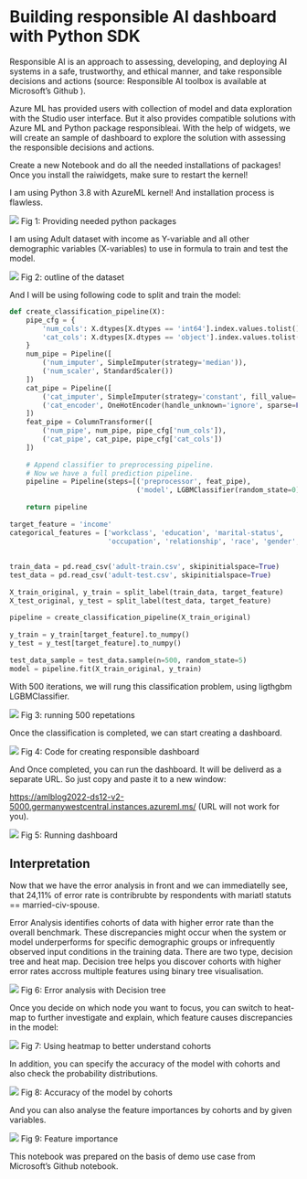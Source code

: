 # Building responsible AI dashboard with Python SDK

Responsible AI is an approach to assessing, developing, and deploying AI systems in a safe, trustworthy, and ethical manner, and take responsible decisions and actions (source: Responsible AI toolbox is available at Microsoft’s Github ).

Azure ML has provided users with collection of model and data exploration with the Studio user interface. But it also provides compatible solutions with Azure ML and Python package responsibleai. With the help of widgets, we will create an sample of dashboard to explore the solution with assessing the responsible decisions and actions.

Create a new Notebook and do all the needed installations of packages! Once you install the raiwidgets, make sure to restart the kernel!

I am using Python 3.8 with AzureML kernel! And installation process is flawless.

![](imgs/img17_01.png)
Fig 1: Providing needed python packages


I am using Adult dataset with income as Y-variable and all other demographic variables (X-variables) to use in formula to train and test the model.

![](imgs/img17_03.png)
Fig 2: outline of the dataset

And I will be using following code to split and train the model:


```python
def create_classification_pipeline(X):
    pipe_cfg = {
        'num_cols': X.dtypes[X.dtypes == 'int64'].index.values.tolist(),
        'cat_cols': X.dtypes[X.dtypes == 'object'].index.values.tolist(),
    }
    num_pipe = Pipeline([
        ('num_imputer', SimpleImputer(strategy='median')),
        ('num_scaler', StandardScaler())
    ])
    cat_pipe = Pipeline([
        ('cat_imputer', SimpleImputer(strategy='constant', fill_value='?')),
        ('cat_encoder', OneHotEncoder(handle_unknown='ignore', sparse=False))
    ])
    feat_pipe = ColumnTransformer([
        ('num_pipe', num_pipe, pipe_cfg['num_cols']),
        ('cat_pipe', cat_pipe, pipe_cfg['cat_cols'])
    ])
 
    # Append classifier to preprocessing pipeline.
    # Now we have a full prediction pipeline.
    pipeline = Pipeline(steps=[('preprocessor', feat_pipe),
                               ('model', LGBMClassifier(random_state=0))])
 
    return pipeline
 
target_feature = 'income'
categorical_features = ['workclass', 'education', 'marital-status',
                        'occupation', 'relationship', 'race', 'gender', 'native-country']
 
 
train_data = pd.read_csv('adult-train.csv', skipinitialspace=True)
test_data = pd.read_csv('adult-test.csv', skipinitialspace=True)
 
X_train_original, y_train = split_label(train_data, target_feature)
X_test_original, y_test = split_label(test_data, target_feature)
 
pipeline = create_classification_pipeline(X_train_original)
 
y_train = y_train[target_feature].to_numpy()
y_test = y_test[target_feature].to_numpy()
 
test_data_sample = test_data.sample(n=500, random_state=5)
model = pipeline.fit(X_train_original, y_train)
```

With 500 iterations, we will rung this classification problem, using ligthgbm LGBMClassifier.



![](imgs/img17_02.png)
Fig 3: running 500 repetations


Once the classification is completed, we can start creating a dashboard.


![](imgs/img17_04.png)
Fig 4: Code for creating responsible dashboard

And Once completed, you can run the dashboard. It will be deliverd as a separate URL. So just copy and paste it to a new window:

https://amlblog2022-ds12-v2-5000.germanywestcentral.instances.azureml.ms/ (URL will not work for you).


![](imgs/img17_05.png)
Fig 5: Running dashboard

## Interpretation

Now that we have the error analysis in front and we can immediatelly see, that 24,11% of error rate is contribrubte by respondents with mariatl statuts == married-civ-spouse.

Error Analysis identifies cohorts of data with higher error rate than the overall benchmark. These discrepancies might occur when the system or model underperforms for specific demographic groups or infrequently observed input conditions in the training data. There are two type, decision tree and heat map. Decision tree helps you discover cohorts with higher error rates accross multiple features using binary tree visualisation.


![](imgs/img17_06.png)
Fig 6: Error analysis with Decision tree

Once you decide on which node you want to focus, you can switch to heat-map to further investigate and explain, which feature causes discrepancies in the model:


![](imgs/img17_07.png)
Fig 7: Using heatmap to better understand cohorts


In addition, you can specify the accuracy of the model with cohorts and also check the probability distributions.


![](imgs/img17_08.png)
Fig 8: Accuracy of the model by cohorts

And you can also analyse the feature importances by cohorts and by given variables.

![](imgs/img17_09.png)
Fig 9: Feature importance

This notebook was prepared on the basis of demo use case from Microsoft’s Github notebook.